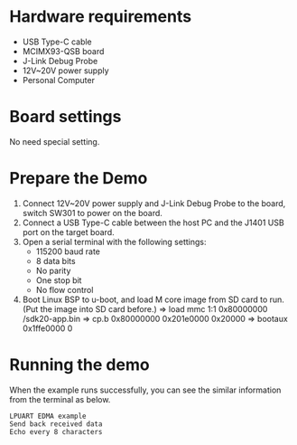 Hardware requirements
=====================
- USB Type-C cable
- MCIMX93-QSB board
- J-Link Debug Probe
- 12V~20V power supply
- Personal Computer

Board settings
==============
No need special setting.


Prepare the Demo
================
1.  Connect 12V~20V power supply and J-Link Debug Probe to the board, switch SW301 to power on the board.
2.  Connect a USB Type-C cable between the host PC and the J1401 USB port on the target board.
3.  Open a serial terminal with the following settings:
    - 115200 baud rate
    - 8 data bits
    - No parity
    - One stop bit
    - No flow control
4. Boot Linux BSP to u-boot, and load M core image from SD card to run. (Put the image into SD card before.)
   => load mmc 1:1 0x80000000 /sdk20-app.bin
   => cp.b 0x80000000 0x201e0000 0x20000
   => bootaux 0x1ffe0000 0

Running the demo
================
When the example runs successfully, you can see the similar information from the terminal as below.

~~~~~~~~~~~~~~~~~~~~~
LPUART EDMA example
Send back received data
Echo every 8 characters
~~~~~~~~~~~~~~~~~~~~~
